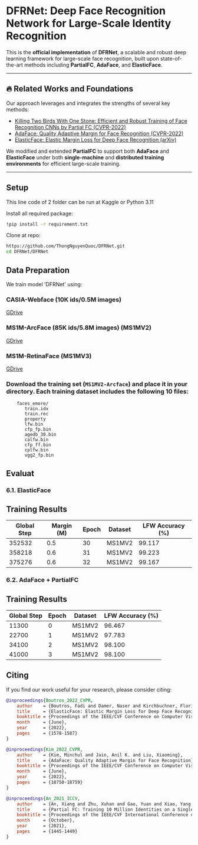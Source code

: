 # DFRNet: Deep Face Recognition Network for Large-Scale Identity Recognition

This is the **official implementation** of **DFRNet**, a scalable and robust deep learning framework for large-scale face recognition, built upon state-of-the-art methods including **PartialFC**, **AdaFace**, and **ElasticFace**.

---

## 🔥 Related Works and Foundations

Our approach leverages and integrates the strengths of several key methods:

- [Killing Two Birds With One Stone: Efficient and Robust Training of Face Recognition CNNs by Partial FC (CVPR-2022)](https://arxiv.org/abs/2203.15565)
- [AdaFace: Quality Adaptive Margin for Face Recognition (CVPR-2022)](https://arxiv.org/abs/2204.00964)
- [ElasticFace: Elastic Margin Loss for Deep Face Recognition (arXiv)](https://arxiv.org/pdf/2109.09416.pdf)

We modified and extended **PartialFC** to support both **AdaFace** and **ElasticFace** under both **single-machine** and **distributed training environments** for efficient large-scale training.

---

## Setup
This line code of 2 folder can be run at Kaggle or Python 3.11 

Install all required package:

```bash
!pip install -r requirement.txt
```

Clone at repo:
```bash
https://github.com/ThongNguyenQuoc/DFRNet.git
cd DFRNet/DFRNet
```

##  Data Preparation
We train model 'DFRNet' using:

### CASIA-Webface (10K ids/0.5M images) 
[GDrive](https://drive.google.com/file/d/1KxNCrXzln0lal3N4JiYl9cFOIhT78y1l/view?usp=sharing)

### MS1M-ArcFace (85K ids/5.8M images) (MS1MV2)

[GDrive](https://drive.google.com/file/d/1SXS4-Am3bsKSK615qbYdbA_FMVh3sAvR/view?usp=sharing)

### MS1M-RetinaFace (MS1MV3)

[GDrive](https://drive.google.com/file/d/1JgmzL9OLTqDAZE86pBgETtSQL4USKTFy/view?usp=sharing)

### Download the training set (`MS1MV2-Arcface`) and place it in your directory. Each training dataset includes the following 10 files:

```Shell
    faces_emore/
       train.idx
       train.rec
       property
       lfw.bin
       cfp_fp.bin
       agedb_30.bin
       calfw.bin
       cfp_ff.bin
       cplfw.bin
       vgg2_fp.bin
```

## Evaluat
### 6.1. ElasticFace

## Training Results

| Global Step | Margin (M) | Epoch | Dataset   | LFW Accuracy (%) |
|-------------|------------|-------|-----------|------------------|
| 352532      | 0.5        | 30    | MS1MV2    | 99.117           |
| 358218      | 0.6        | 31    | MS1MV2    | 99.223           |
| 375276      | 0.6        | 32    | MS1MV2    | 99.167           |



### 6.2. AdaFace + PartialFC

## Training Results

| Global Step |Epoch | Dataset   | LFW Accuracy (%) |
|-------------|------|---------- |------------------|
| 11300       | 0    | MS1MV2    | 96.467           |
| 22700       | 1    | MS1MV2    | 97.783           |
| 34100       | 2    | MS1MV2    | 98.100           |
| 41000       | 3    | MS1MV2    | 98.100           |

## Citing
If you find our work useful for your research, please consider citing:
```BibTeX
@inproceedings{Boutros_2022_CVPR,
    author    = {Boutros, Fadi and Damer, Naser and Kirchbuchner, Florian and Kuijper, Arjan},
    title     = {ElasticFace: Elastic Margin Loss for Deep Face Recognition},
    booktitle = {Proceedings of the IEEE/CVF Conference on Computer Vision and Pattern Recognition (CVPR) Workshops},
    month     = {June},
    year      = {2022},
    pages     = {1578-1587}
}

@inproceedings{Kim_2022_CVPR,
    author    = {Kim, Minchul and Jain, Anil K. and Liu, Xiaoming},
    title     = {AdaFace: Quality Adaptive Margin for Face Recognition},
    booktitle = {Proceedings of the IEEE/CVF Conference on Computer Vision and Pattern Recognition (CVPR)},
    month     = {June},
    year      = {2022},
    pages     = {18750-18759}
}

@inproceedings{An_2021_ICCV,
    author    = {An, Xiang and Zhu, Xuhan and Gao, Yuan and Xiao, Yang and Zhao, Yongle and Feng, Ziyong and Wu, Lan and Qin, Bin and Zhang, Ming and Zhang, Debing and Fu, Ying},
    title     = {Partial FC: Training 10 Million Identities on a Single Machine},
    booktitle = {Proceedings of the IEEE/CVF International Conference on Computer Vision (ICCV) Workshops},
    month     = {October},
    year      = {2021},
    pages     = {1445-1449}
}
```
